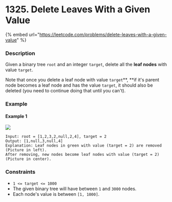 # 1325. Delete Leaves With a Given Value

{% embed url="https://leetcode.com/problems/delete-leaves-with-a-given-value" %}

### Description

Given a binary tree `root` and an integer `target`, delete all the **leaf nodes** with value `target`.

Note that once you delete a leaf node with value `target`**, **if it's parent node becomes a leaf node and has the value `target`, it should also be deleted (you need to continue doing that until you can't).

### Example

#### Example 1

![](https://assets.leetcode.com/uploads/2020/01/09/sample\_1\_1684.png)

```
Input: root = [1,2,3,2,null,2,4], target = 2
Output: [1,null,3,null,4]
Explanation: Leaf nodes in green with value (target = 2) are removed (Picture in left). 
After removing, new nodes become leaf nodes with value (target = 2) (Picture in center).
```

### Constraints

* `1 <= target <= 1000`
* The given binary tree will have between `1` and `3000` nodes.
* Each node's value is between `[1, 1000]`.
